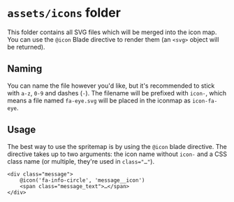 # `assets/icons` folder

This folder contains all SVG files which will be merged into the icon map.
You can use the `@icon` Blade directive to render them (an `<svg>` object will be returned).

## Naming

You can name the file however you'd like, but it's recommended to stick with `a-z`, `0-9` and dashes (`-`). The filename
will be prefixed with `icon-`, which means a file named `fa-eye.svg` will be placed in the iconmap as `icon-fa-eye`.

## Usage

The best way to use the spritemap is by using the `@icon` blade directive. The directive takes up to two arguments: the icon
name without `icon-` and a CSS class name (or multiple, they're used in `class="…"`).

```blade
<div class="message">
    @icon('fa-info-circle', 'message__icon')
    <span class="message_text">…</span>
</div>
```
